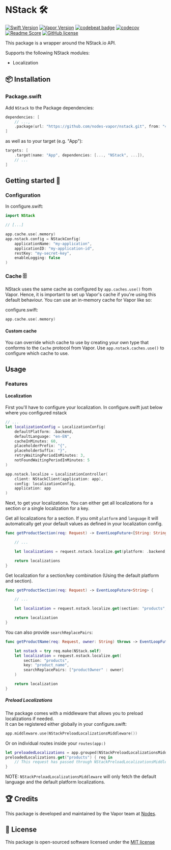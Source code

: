 # NStack 🛠
[![Swift Version](https://img.shields.io/badge/Swift-5.3-brightgreen.svg)](http://swift.org)
[![Vapor Version](https://img.shields.io/badge/Vapor-4-30B6FC.svg)](http://vapor.codes)
[![codebeat badge](https://codebeat.co/badges/f324d1a5-28e1-433e-b71c-a2d2d33bb3ec)](https://codebeat.co/projects/github-com-nodes-vapor-nstack-master)
[![codecov](https://codecov.io/gh/nodes-vapor/nstack/branch/master/graph/badge.svg)](https://codecov.io/gh/nodes-vapor/nstack)
[![Readme Score](http://readme-score-api.herokuapp.com/score.svg?url=https://github.com/nodes-vapor/nstack)](http://clayallsopp.github.io/readme-score?url=https://github.com/nodes-vapor/nstack)
[![GitHub license](https://img.shields.io/badge/license-MIT-blue.svg)](https://raw.githubusercontent.com/nodes-vapor/nstack/master/LICENSE)

This package is a wrapper around the NStack.io API.

Supports the following NStack modules:

- Localization

## 📦 Installation

### Package.swift

Add `NStack` to the Package dependencies:

```swift
dependencies: [
    // ...,
    .package(url: "https://github.com/nodes-vapor/nstack.git", from: "4.0.0")
]
```

as well as to your target (e.g. "App"):

```swift
targets: [
    .target(name: "App", dependencies: [..., "NStack", ...]),
    // ...
]
```

## Getting started 🚀

### Configuration

In configure.swift:
```swift
import NStack

// [...]

app.cache.use(.memory)
app.nstack.config = NStackConfig(
    applicationName: "my-application",
    applicationID: "my-application-id",
    restKey: "my-secret-key",
    enableLogging: false
)
```

### Cache 🗄

NStack uses the same cache as configured by `app.caches.use()` from Vapor. 
Hence, it is important to set up Vapor's cache if you're using this default behaviour. 
You can use an in-memory cache for Vapor like so:

configure.swift:
```swift
app.cache.use(.memory)
```
#### Custom cache
You can override which cache to use by creating your own type that conforms to the `Cache` protocol from Vapor. 
Use `app.nstack.caches.use()` to configure which cache to use.

## Usage

### Features

#### Localization
First you'll have to configure your localization. In configure.swift just below where you configured nstack
```swift
// ...
let localizationConfig = LocalizationConfig(
    defaultPlatform: .backend,
    defaultLanguage: "en-EN",
    cacheInMinutes: 60,
    placeholderPrefix: "{",
    placeholderSuffix: "}",
    retryWaitingPeriodInMinutes: 3,
    notFoundWaitingPeriodInMinutes: 5
)

app.nstack.localize = LocalizationController(
    client: NStackClient(application: app),
    config: localizationConfig,
    application: app
)
```

Next, to get your localizations. You can either get all localizations for a section or a single localization for a key. 

Get all localizations for a section. If you omit `platform` and `language` it will automatically get your default values as defined in your localization config.
```swift
func getProductSection(req: Request) -> EventLoopFuture<[String: String]> {

    // ...

    let localizations = request.nstack.localize.get(platform: .backend, language: "en-EN", section: "products")

    return localizations
}
```

Get localization for a section/key combination (Using the default platform and section). 
```swift
func getProductSection(req: Request) -> EventLoopFuture<String> {

    // ...

    let localization = request.nstack.localize.get(section: "products", key: "product_name")

    return localization
}
```

You can also provide `searchReplacePairs`:
```swift
func getProductName(req: Request, owner: String) throws -> EventLoopFuture<String> {

    let nstack = try req.make(NStack.self)
    let localization = request.nstack.localize.get(
        section: "products", 
        key: "product_name",
        searchReplacePairs: ["productOwner" : owner]
    )

    return localization
}
```

##### Preload Localizations
The package comes with a middleware that allows you to preload localizations if needed.  
It can be registered either globally in your configure.swift:
```swift
app.middleware.use(NStackPreloadLocalizationsMiddleware())
```
Or on individual routes inside your `routes(app:)`
```swift
let preloadedLocalizations = app.grouped(NStackPreloadLocalizationsMiddleware())
preloadedLocalizations.get("products") { req in
    // This request has passed through NStackPreloadLocalizationsMiddleware.
}
```
NOTE:  `NStackPreloadLocalizationsMiddleware` will only fetch the default language and the default platform localizations.

## 🏆 Credits

This package is developed and maintained by the Vapor team at [Nodes](https://www.nodesagency.com).

## 📄 License

This package is open-sourced software licensed under the [MIT license](http://opensource.org/licenses/MIT)
